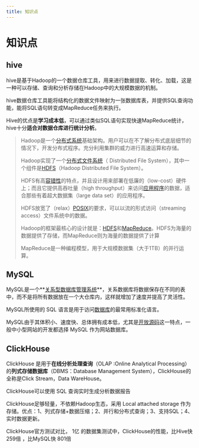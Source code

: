 ```yaml
---
title: 知识点
---
```


# 知识点

## hive

hive是基于Hadoop的一个数据仓库工具，用来进行数据提取、转化、加载，这是一种可以存储、查询和分析存储在Hadoop中的大规模数据的机制。

hive数据仓库工具能将结构化的数据文件映射为一张数据库表，并提供SQL查询功能，能将SQL语句转变成MapReduce任务来执行。

Hive的优点是**学习成本低**，可以通过类似SQL语句实现快速MapReduce统计，hive十分**适合对数据仓库进行统计分析**。

> Hadoop是一个[分布式系统](https://baike.baidu.com/item/分布式系统/4905336)基础架构。用户可以在不了解分布式底层细节的情况下，开发分布式程序。充分利用集群的威力进行高速运算和存储。
>
> Hadoop实现了一个[分布式文件系统](https://baike.baidu.com/item/分布式文件系统/1250388)（ Distributed File System），其中一个组件是[HDFS](https://baike.baidu.com/item/HDFS/4836121)（Hadoop Distributed File System）。
>
> HDFS有高[容错性](https://baike.baidu.com/item/容错性/9131391)的特点，并且设计用来部署在低廉的（low-cost）硬件上；而且它提供高吞吐量（high throughput）来访问[应用程序](https://baike.baidu.com/item/应用程序/5985445)的数据，适合那些有着超大数据集（large data set）的应用程序。
>
> HDFS放宽了（relax）[POSIX](https://baike.baidu.com/item/POSIX/3792413)的要求，可以以流的形式访问（streaming access）文件系统中的数据。
>
> Hadoop的框架最核心的设计就是：[HDFS](https://baike.baidu.com/item/HDFS/4836121)和[MapReduce](https://baike.baidu.com/item/MapReduce/133425)。HDFS为海量的数据提供了存储，而MapReduce则为海量的数据提供了计算
>
> MapReduce是一种编程模型，用于大规模数据集（大于1TB）的并行运算。

## MySQL

MySQL是一个**[关系型数据库管理系统](https://baike.baidu.com/item/关系型数据库管理系统/696511)**，关系数据库将数据保存在不同的表中，而不是将所有数据放在一个大仓库内，这样就增加了速度并提高了灵活性。

MySQL所使用的 SQL 语言是用于访问[数据库](https://baike.baidu.com/item/数据库/103728)的最常用标准化语言。

MySQL由于其体积小、速度快、总体拥有成本低，尤其是[开放源码](https://baike.baidu.com/item/开放源码/7176422)这一特点，一般中小型网站的开发都选择 MySQL 作为网站数据库。

## ClickHouse

ClickHouse 是用于**在线分析处理查询**（OLAP :Online Analytical Processing）的**列式存储数据库**（DBMS：Database Management System），ClickHouse的全称是Click Stream，Data WareHouse。

ClickHouse可以使用 SQL 查询实时生成分析数据报告

ClickHouse足够轻量，不依赖Hadoop生态，采用 Local attached storage 作为存储。优点：1、列式存储+数据压缩；2、并行和分布式查询；3、支持SQL；4、实时数据更新。

ClickHouse官方测试对比， 1亿 的数据集测试中，ClickHouse的性能，比Hive快 259倍 ，比MySQL快 801倍

